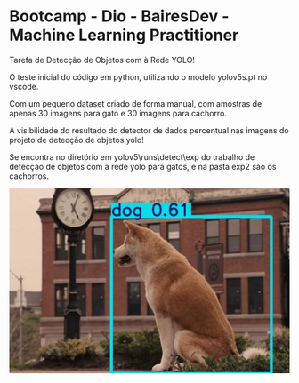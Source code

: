 # Bootcamp - Dio - BairesDev - Machine Learning Practitioner

Tarefa de Detecção de Objetos com à Rede YOLO!

O teste inicial do código em python, utilizando o modelo yolov5s.pt no vscode.

Com um pequeno dataset criado de forma manual, com amostras de apenas 30 imagens para gato e 30 imagens para cachorro.  

A visibilidade do resultado do detector de dados percentual nas imagens do projeto de detecção de objetos yolo!

Se encontra no diretório em yolov5\runs\detect\exp do trabalho de detecção de objetos com à rede yolo para gatos, e na pasta exp2 são os cachorros.

![image alt](https://github.com/mafigoliv/deteccao_objetos_yolo/blob/89ed08e91add527dfbac9117a27699e69513c8fe/1.jpg)
